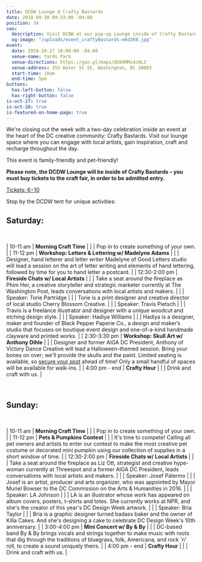 ```yaml
---
title: DCDW Lounge @ Crafty Bastards
date: 2018-09-30 09:33:00 -04:00
position: 34
seo:
  description: Visit DCDW at our pop-up Lounge inside of Crafty Bastards on both Saturday and Sunday to close out the week! We’ll have crafts, speakers and activities kicking off every hour for both days! We might have one or two surprises up our sleeves, too! Stay tuned for more details coming soon!
  og-image: "/uploads/event_craftyBastards-e6d369.jpg"
event:
  date: 2018-10-27 10:00:00 -04:00
  venue-name: Yards Park
  venue-directions: https://goo.gl/maps/QUkRMMi4cNL2
  venue-address: 355 Water St SE, Washington, DC 20003
  start-time: 10am
  end-time: 5pm
buttons:
  has-left-button: false
  has-right-button: false
is-oct-27: true
is-oct-28: true
is-featured-on-home-page: true
---
```


We're closing out the week with a two-day celebration inside an event at the heart of the DC creative community: Crafty Bastards. Visit our lounge space where you can engage with local artists, gain inspiration, craft and recharge throughout the day.

This event is family-friendly and pet-friendly!

**Please note, the DCDW Lounge will be inside of Crafty Bastards – you must buy tickets to the craft fair, in order to be admitted entry.**

[Tickets: $6-$10](https://www.bigtickets.com/event/details/?d1=wcp&d2=15th-annual-crafty-bastards-arts--crafts-fair-)

Stop by the DCDW tent for unique activities:

## Saturday:

&nbsp;

| 10-11 am | **Morning Craft Time** |
| | Pop in to create something of your own. |
| 11-12 pm | **Workshop: Letters & Lettering w/ Madelyne Adams** |
| | Designer, hand letterer and letter writer Madelyne of Good Letters studio will lead a session on the art of letter writing and elements of hand lettering, followed by time for you to hand letter a postcard. |
| 12:30-2:00 pm | **Fireside Chats w/ Local Artists** |
| | Take a seat around the fireplace as Phim Her, a creative storyteller and strategic marketer currently at The Washington Post, leads conversations with local artists and makers. |
| | Speaker: Torie Partridge |
| | Torie is a print designer and creative director of local studio Cherry Blossom Creative. |
| | Speaker: Travis Pietsch |
| | Travis is a freelance illustrator and designer with a unique woodcut and etching design style. |
| | Speaker: Hadiya Williams |
| | Hadiya is a designer, maker and founder of Black Pepper Paperie Co., a design and maker’s studio that focuses on boutique event design and one-of-a-kind handmade clayware and printed works. |
| 2:30-3:30 pm | **Workshop: Skull Art w/ Anthony Dihle** |
| | Designer and former AIGA DC President, Anthony of Victory Dance Creative will lead a Halloween-themed session. Bring your bones on over; we'll provide the skulls and the paint. Limited seating is available, so [secure your spot](https://www.eventbrite.com/e/crafty-bastards-workshop-skull-art-with-anthony-dihle-at-the-dcdw-lounge-registration-51741422989?aff=ebdssbdestsearch) ahead of time! Only a small handful of spaces will be available for walk-ins. |
| 4:00 pm - end | **Crafty Hour** |
| | Drink and craft with us. |

&nbsp;

## Sunday:

&nbsp;

| 10-11 am | **Morning Craft Time** |
| | Pop in to create something of your own. |
| 11-12 pm | **Pets & Pumpkins Contest** |
| | It's time to compete! Calling all pet owners and artists to enter our contest to make the most creative pet costume or decorated mini pumpkin using our collection of supplies in a short window of time. |
| 12:30-2:00 pm | **Fireside Chats w/ Local Artists** |
| | Take a seat around the fireplace as Liz Ott, strategist and creative hype-woman currently at Threespot and a former AIGA DC President, leads conversations with local artists and makers. |
| | Speaker: Josef Palermo |
| | Josef is an artist, producer and arts organizer, who was appointed by Mayor Muriel Bowser to the DC Commission on the Arts & Humanities in 2016. |
| | Speaker: LA Johnson |
| | LA is an illustrator whose work has appeared on album covers, posters, t-shirts and totes. She currently works at NPR, and she's the creator of this year's DC Design Week artwork. |
| | Speaker: Bria Taylor |
| | Bria is a graphic designer turned badass baker and the owner of Killa Cakes. And she's designing a cake to celebrate DC Design Week's 10th anniversary. |
| 3:00-4:00 pm | **Mini Concert w/ By & By** |
| | DC-based band By & By brings vocals and strings together to make music with roots that dig through the traditions of bluegrass, folk, Americana, and rock 'n' roll, to create a sound uniquely theirs. |
| 4:00 pm - end | **Crafty Hour** |
| | Drink and craft with us. |
